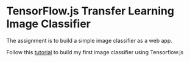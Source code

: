 # TensorFlow.js Transfer Learning Image Classifier

The assignment is to build a simple image classifier as a web app. 

Follow this [tutorial](https://www.tensorflow.org/js/tutorials/transfer/image_classification) to build my first image classifier using Tensorflow.js